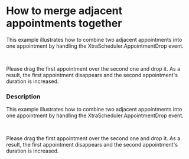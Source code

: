 # How to merge adjacent appointments together


<p>This example illustrates how to combine two adjacent appointments into one appointment by handling the XtraScheduler.AppointmentDrop event. </p><br />
<p>Please drag the first appointment over the second one and drop it. As a result, the first appointment disappears and the second appointment's duration is increased.</p>


<h3>Description</h3>

<p>This example illustrates how to combine two adjacent appointments into one appointment by handling the XtraScheduler.AppointmentDrop event. </p><br />
<p>Please drag the first appointment over the second one and drop it. As a result, the first appointment disappears and the second appointment&#39;s duration is increased.</p><br />


<br/>


